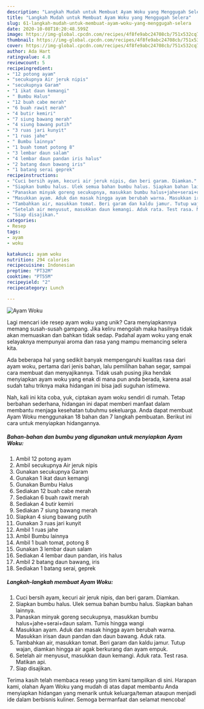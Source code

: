 ```yaml
---
description: "Langkah Mudah untuk Membuat Ayam Woku yang Menggugah Selera"
title: "Langkah Mudah untuk Membuat Ayam Woku yang Menggugah Selera"
slug: 61-langkah-mudah-untuk-membuat-ayam-woku-yang-menggugah-selera
date: 2020-10-08T10:20:48.599Z
image: https://img-global.cpcdn.com/recipes/4f8fe9abc24708cb/751x532cq70/ayam-woku-foto-resep-utama.jpg
thumbnail: https://img-global.cpcdn.com/recipes/4f8fe9abc24708cb/751x532cq70/ayam-woku-foto-resep-utama.jpg
cover: https://img-global.cpcdn.com/recipes/4f8fe9abc24708cb/751x532cq70/ayam-woku-foto-resep-utama.jpg
author: Ada Hart
ratingvalue: 4.8
reviewcount: 5
recipeingredient:
- "12 potong ayam"
- "secukupnya Air jeruk nipis"
- "secukupnya Garam"
- "1 ikat daun kemangi"
- " Bumbu Halus"
- "12 buah cabe merah"
- "6 buah rawit merah"
- "4 butir kemiri"
- "7 siung bawang merah"
- "4 siung bawang putih"
- "3 ruas jari kunyit"
- "1 ruas jahe"
- " Bumbu lainnya"
- "1 buah tomat potong 8"
- "3 lembar daun salam"
- "4 lembar daun pandan iris halus"
- "2 batang daun bawang iris"
- "1 batang serai geprek"
recipeinstructions:
- "Cuci bersih ayam, kecuri air jeruk nipis, dan beri garam. Diamkan."
- "Siapkan bumbu halus. Ulek semua bahan bumbu halus. Siapkan bahan lainnya."
- "Panaskan minyak goreng secukupnya, masukkan bumbu halus+jahe+serai+daun salam. Tumis hingga wangi"
- "Masukkan ayam. Aduk dan masak hingga ayam berubah warna. Masukkan irisan daun pandan dan daun bawang. Aduk rata."
- "Tambahkan air, masukkan tomat. Beri garam dan kaldu jamur. Tutup wajan, diamkan hingga air agak berkurang dan ayam empuk."
- "Setelah air menyusut, masukkan daun kemangi. Aduk rata. Test rasa. Matikan api."
- "Siap disajikan."
categories:
- Resep
tags:
- ayam
- woku

katakunci: ayam woku 
nutrition: 294 calories
recipecuisine: Indonesian
preptime: "PT32M"
cooktime: "PT55M"
recipeyield: "2"
recipecategory: Lunch

---
```



![Ayam Woku](https://img-global.cpcdn.com/recipes/4f8fe9abc24708cb/751x532cq70/ayam-woku-foto-resep-utama.jpg)

Lagi mencari ide resep ayam woku yang unik? Cara menyiapkannya memang susah-susah gampang. Jika keliru mengolah maka hasilnya tidak akan memuaskan dan bahkan tidak sedap. Padahal ayam woku yang enak selayaknya mempunyai aroma dan rasa yang mampu memancing selera kita.

Ada beberapa hal yang sedikit banyak mempengaruhi kualitas rasa dari ayam woku, pertama dari jenis bahan, lalu pemilihan bahan segar, sampai cara membuat dan menyajikannya. Tidak usah pusing jika hendak menyiapkan ayam woku yang enak di mana pun anda berada, karena asal sudah tahu triknya maka hidangan ini bisa jadi suguhan istimewa.




Nah, kali ini kita coba, yuk, ciptakan ayam woku sendiri di rumah. Tetap berbahan sederhana, hidangan ini dapat memberi manfaat dalam membantu menjaga kesehatan tubuhmu sekeluarga. Anda dapat membuat Ayam Woku menggunakan 18 bahan dan 7 langkah pembuatan. Berikut ini cara untuk menyiapkan hidangannya.

<!--inarticleads1-->

##### Bahan-bahan dan bumbu yang digunakan untuk menyiapkan Ayam Woku:

1. Ambil 12 potong ayam
1. Ambil secukupnya Air jeruk nipis
1. Gunakan secukupnya Garam
1. Gunakan 1 ikat daun kemangi
1. Gunakan  Bumbu Halus
1. Sediakan 12 buah cabe merah
1. Sediakan 6 buah rawit merah
1. Sediakan 4 butir kemiri
1. Sediakan 7 siung bawang merah
1. Siapkan 4 siung bawang putih
1. Gunakan 3 ruas jari kunyit
1. Ambil 1 ruas jahe
1. Ambil  Bumbu lainnya
1. Ambil 1 buah tomat, potong 8
1. Gunakan 3 lembar daun salam
1. Sediakan 4 lembar daun pandan, iris halus
1. Ambil 2 batang daun bawang, iris
1. Sediakan 1 batang serai, geprek




<!--inarticleads2-->

##### Langkah-langkah membuat Ayam Woku:

1. Cuci bersih ayam, kecuri air jeruk nipis, dan beri garam. Diamkan.
1. Siapkan bumbu halus. Ulek semua bahan bumbu halus. Siapkan bahan lainnya.
1. Panaskan minyak goreng secukupnya, masukkan bumbu halus+jahe+serai+daun salam. Tumis hingga wangi
1. Masukkan ayam. Aduk dan masak hingga ayam berubah warna. Masukkan irisan daun pandan dan daun bawang. Aduk rata.
1. Tambahkan air, masukkan tomat. Beri garam dan kaldu jamur. Tutup wajan, diamkan hingga air agak berkurang dan ayam empuk.
1. Setelah air menyusut, masukkan daun kemangi. Aduk rata. Test rasa. Matikan api.
1. Siap disajikan.




Terima kasih telah membaca resep yang tim kami tampilkan di sini. Harapan kami, olahan Ayam Woku yang mudah di atas dapat membantu Anda menyiapkan hidangan yang menarik untuk keluarga/teman ataupun menjadi ide dalam berbisnis kuliner. Semoga bermanfaat dan selamat mencoba!
